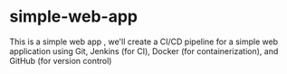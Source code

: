 # simple-web-app
This is a simple web app , we'll create a CI/CD pipeline for a simple web application using Git, Jenkins (for CI), Docker (for containerization), and GitHub (for version control)
